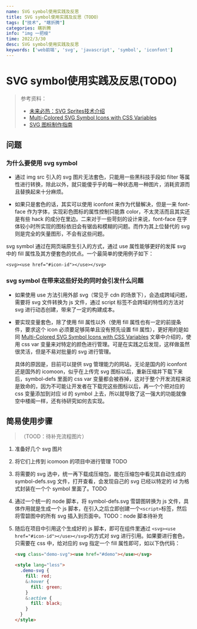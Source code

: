 ```yaml
---
name: SVG symbol使用实践及反思
title: SVG symbol使用实践及反思（TODO）
tags: ["技术", "瞎折腾"]
categories: 瞎折腾
info: "img 一把梭"
time: 2022/3/30
desc: SVG symbol使用实践及反思
keywords: ['web前端', 'svg', 'javascript', 'symbol', 'iconfont']
---
```


# SVG symbol使用实践及反思(TODO)

> 参考资料：
>
> - [未来必热：SVG Sprites技术介绍](https://www.zhangxinxu.com/wordpress/2014/07/introduce-svg-sprite-technology/)
> - [Multi-Colored SVG Symbol Icons with CSS Variables](https://frontstuff.io/multi-colored-svg-symbol-icons-with-css-variables)
> - [SVG 图标制作指南](https://zhuanlan.zhihu.com/p/20753791)

## 问题

### 为什么要使用 svg symbol

- 通过 img src 引入的 svg 图片无法套色，只能用一些黑科技手段如 filter 等属性进行转换，除此以外，就只能傻乎乎的每一种状态用一种图片，消耗资源而且替换起来十分麻烦。

- 如果只是套色的话，其实可以使用 iconfont 来作为代替解决，但是一来 font-face 作为字体，实现彩色图标的属性控制只能靠 color，不太灵活而且其实还是有些 hack 的成分在里边。二来对于一些苛刻的设计来说，font-face 在字体较小时所实现的图标依旧会有锯齿和模糊的问题。而作为其上位替代的 svg 则是完全的矢量图形，不会有这些问题。

svg symbol 通过在网页端原生引入的方式，通过 use 属性能够更好的发挥 svg 中的 fill 属性及其方便套色的优点。一个最简单的使用例子如下：

 `<svg><use href="#icon-id"></use></svg>`

### svg symbol 在带来这些好处的同时会引发什么问题

- 如果使用 use 方法引用外部 svg（常见于  cdn 的场景下），会造成跨域问题，需要将 svg 文件转换为 js 文件，通过 script 标签不会跨域的特性的方法对 svg 进行动态创建，带来了一定的构建成本。

- 要实现变量套色，除了使用 fill 属性以外（使用 fill 属性也有一定的前提条件，要求这个 icon 必须要足够简单且没有预先设置 fill 属性），更好用的是如同 [Multi-Colored SVG Symbol Icons with CSS Variables](https://frontstuff.io/multi-colored-svg-symbol-icons-with-css-variables) 文章中介绍的，使用 css var 变量来对特定的颜色进行管理。可是在实践之后发现，这样做虽然很灵活，但是不易对批量的 svg 进行管理。

  具体的原因是，目前可以提供 svg 管理能力的网站，无论是国内的 iconfont 还是国外的 icomoon，似乎在上传完 svg 图标以后，重新压缩并下载下来后，symbol-defs 里面的 css var 变量都会被吞掉，这对于整个开发流程来说是致命的，因为不可能让开发者在下载完这些图标以后，再一个个把对应的 css 变量添加到对应 id 的 symbol 上去，所以就导致了这一强大的功能就像空中楼阁一样，还有待研究如何去实现。

## 简易使用步骤

> （TOOD：待补充流程图片）

1. 准备好几个 svg 图片

2. 将它们上传到 icomoon 的项目中进行管理 TODO

3. 将需要的 svg 选中，统一再下载成压缩包，能在压缩包中看见其自动生成的 symbol-defs.svg  文件，打开查看，会发现自己的 svg 已经以特定的 id 为格式封装在一个个 symbol 里面了。TODO

4. 通过一个统一的 node 脚本，将 symbol-defs.svg 雪碧图转换为 js 文件，具体作用就是生成一个 js 脚本，在引入之后立即创建一个`<script>`标签，然后将雪碧图中的所有 svg 插入到页面中。TODO：node 脚本待补充

5. 随后在项目中引用这个生成好的 js 脚本，即可在组件里通过 `<svg><use href="#icon-id"></use></svg>`的方式对 svg 进行引用。如果要进行套色，只需要在 css 中，给对应的 svg 指定一个 fill 属性即可，如以下伪代码：

   ```html
   <svg class="demo-svg"><use href="#demo"></use></svg>
   
   <style lang="less">
     .demo-svg {
       fill: red;
       &:hover {
         fill: green;
       }
       &:active {
         fill: black;
       }
     }
   </style>
   ```

   

